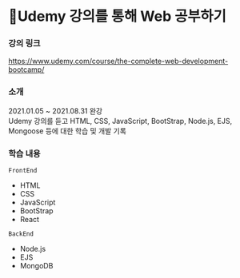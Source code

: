 # :pencil:Udemy 강의를 통해 Web 공부하기

### 강의 링크
https://www.udemy.com/course/the-complete-web-development-bootcamp/

### 소개
2021.01.05 ~ 2021.08.31 완강<br>
Udemy 강의를 듣고 HTML, CSS, JavaScript, BootStrap, Node.js, EJS, Mongoose 등에 대한 학습 및 개발 기록

### 학습 내용
```FrontEnd```
+ HTML
+ CSS
+ JavaScript
+ BootStrap
+ React

```BackEnd```
+ Node.js
+ EJS
+ MongoDB
